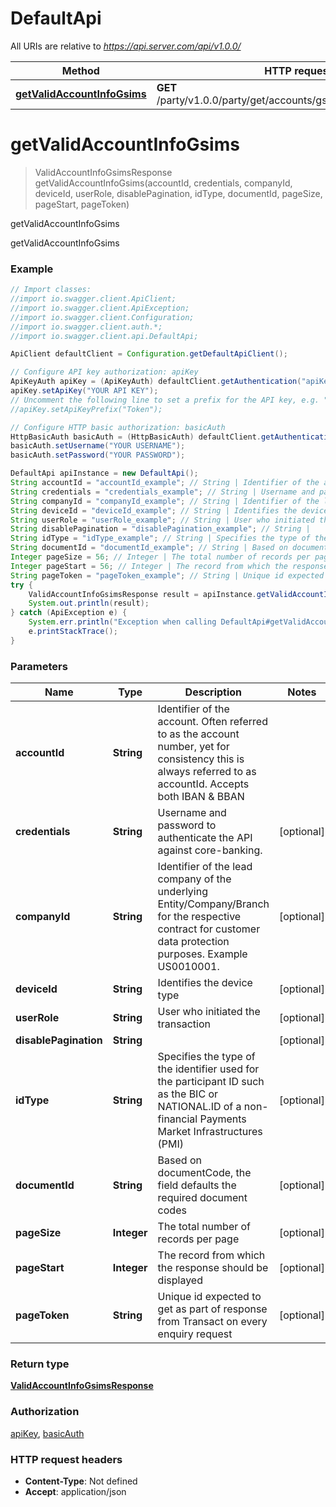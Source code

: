 # DefaultApi

All URIs are relative to *https://api.server.com/api/v1.0.0/*

Method | HTTP request | Description
------------- | ------------- | -------------
[**getValidAccountInfoGsims**](DefaultApi.md#getValidAccountInfoGsims) | **GET** /party/v1.0.0/party/get/accounts/gsims/publish/{accountId} | getValidAccountInfoGsims


<a name="getValidAccountInfoGsims"></a>
# **getValidAccountInfoGsims**
> ValidAccountInfoGsimsResponse getValidAccountInfoGsims(accountId, credentials, companyId, deviceId, userRole, disablePagination, idType, documentId, pageSize, pageStart, pageToken)

getValidAccountInfoGsims

getValidAccountInfoGsims

### Example
```java
// Import classes:
//import io.swagger.client.ApiClient;
//import io.swagger.client.ApiException;
//import io.swagger.client.Configuration;
//import io.swagger.client.auth.*;
//import io.swagger.client.api.DefaultApi;

ApiClient defaultClient = Configuration.getDefaultApiClient();

// Configure API key authorization: apiKey
ApiKeyAuth apiKey = (ApiKeyAuth) defaultClient.getAuthentication("apiKey");
apiKey.setApiKey("YOUR API KEY");
// Uncomment the following line to set a prefix for the API key, e.g. "Token" (defaults to null)
//apiKey.setApiKeyPrefix("Token");

// Configure HTTP basic authorization: basicAuth
HttpBasicAuth basicAuth = (HttpBasicAuth) defaultClient.getAuthentication("basicAuth");
basicAuth.setUsername("YOUR USERNAME");
basicAuth.setPassword("YOUR PASSWORD");

DefaultApi apiInstance = new DefaultApi();
String accountId = "accountId_example"; // String | Identifier of the account. Often referred to as the account number, yet for consistency this is always referred to as accountId. Accepts both IBAN & BBAN
String credentials = "credentials_example"; // String | Username and password to authenticate the API against core-banking.
String companyId = "companyId_example"; // String | Identifier of the lead company of the underlying Entity/Company/Branch for the respective contract for customer data protection purposes. Example US0010001.
String deviceId = "deviceId_example"; // String | Identifies the device type
String userRole = "userRole_example"; // String | User who initiated the transaction
String disablePagination = "disablePagination_example"; // String | 
String idType = "idType_example"; // String | Specifies the type of the identifier used for the participant ID such as the BIC or NATIONAL.ID of a non-financial Payments Market Infrastructures (PMI)
String documentId = "documentId_example"; // String | Based on documentCode, the field defaults the required document codes
Integer pageSize = 56; // Integer | The total number of records per page
Integer pageStart = 56; // Integer | The record from which the response should be displayed
String pageToken = "pageToken_example"; // String | Unique id expected to get as part of response from Transact on every enquiry request
try {
    ValidAccountInfoGsimsResponse result = apiInstance.getValidAccountInfoGsims(accountId, credentials, companyId, deviceId, userRole, disablePagination, idType, documentId, pageSize, pageStart, pageToken);
    System.out.println(result);
} catch (ApiException e) {
    System.err.println("Exception when calling DefaultApi#getValidAccountInfoGsims");
    e.printStackTrace();
}
```

### Parameters

Name | Type | Description  | Notes
------------- | ------------- | ------------- | -------------
 **accountId** | **String**| Identifier of the account. Often referred to as the account number, yet for consistency this is always referred to as accountId. Accepts both IBAN &amp; BBAN |
 **credentials** | **String**| Username and password to authenticate the API against core-banking. | [optional]
 **companyId** | **String**| Identifier of the lead company of the underlying Entity/Company/Branch for the respective contract for customer data protection purposes. Example US0010001. | [optional]
 **deviceId** | **String**| Identifies the device type | [optional]
 **userRole** | **String**| User who initiated the transaction | [optional]
 **disablePagination** | **String**|  | [optional]
 **idType** | **String**| Specifies the type of the identifier used for the participant ID such as the BIC or NATIONAL.ID of a non-financial Payments Market Infrastructures (PMI) | [optional]
 **documentId** | **String**| Based on documentCode, the field defaults the required document codes | [optional]
 **pageSize** | **Integer**| The total number of records per page | [optional]
 **pageStart** | **Integer**| The record from which the response should be displayed | [optional]
 **pageToken** | **String**| Unique id expected to get as part of response from Transact on every enquiry request | [optional]

### Return type

[**ValidAccountInfoGsimsResponse**](ValidAccountInfoGsimsResponse.md)

### Authorization

[apiKey](../README.md#apiKey), [basicAuth](../README.md#basicAuth)

### HTTP request headers

 - **Content-Type**: Not defined
 - **Accept**: application/json

